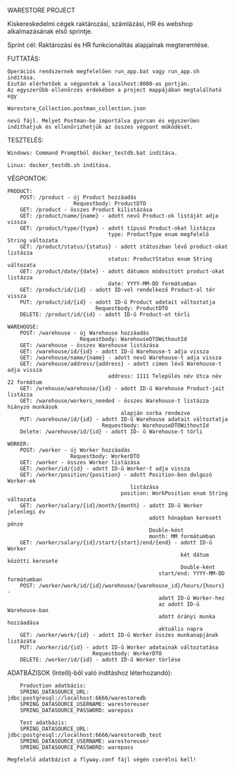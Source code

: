 WARESTORE PROJECT

Kiskereskedelmi cégek raktározási, számlázási, HR és webshop alkalmazásának első sprintje.

Sprint cél: Raktározási és HR funkcionalitás alapjainak megteremtése.

FUTTATÁS:

    Operációs rendszernek megfelelően run_app.bat vagy run_app.sh indítása.
    Ezután elérhetőek a végpontok a localhost:8080-as portján.
    Az egyszerűbb ellenőrzés érdekében a project mappájában megtalálható egy
    
    Warestore_Collection.postman_collection.json

    nevű fájl. Melyet Postman-be importálva gyorsan és egyszerűen
    indíthatjuk és ellenőrizhetjük az összes végpont működését.

TESZTELÉS:
    
    Windows: Command Promptból docker_testdb.bat indítása.

    Linux: docker_testdb.sh indítása.
    

VÉGPONTOK:

    PRODUCT:
        POST: /product - új Product hozzáadás 
                         Requestbody: ProductDTO
        GET: /product - összes Product kilistázása
        GET: /product/name/{name} - adott nevű Product-ok listáját adja vissza
        GET: /product/type/{type} - adott típusú Product-okat listázza
                                    type: ProductType enum megfelelő String változata
        GET: /product/status/{status} - adott státuszban lévő product-okat listázza
                                    status: ProductStatus enum String változata
        GET: /product/date/{date} - adott dátumon módosított product-okat listázza
                                    date: YYYY-MM-DD formátumban
        GET: /product/id/{id} - adott ID-vel rendelkező Product-al tér vissza
        PUT: /product/id/{id} - adott ID-ű Product adatait változtatja
                                Requestbody: ProductDTO
        DELETE: /product/id/{id} - adott ID-ű Product-ot törli
    
    WAREHOUSE:
        POST: /warehouse - új Warehouse hozzáadás
                           Requestbody: WarehouseDTOWithoutId
        GET: /warehouse - összes Warehouse listázása
        GET: /warehouse/id/{id} - adott ID-ű Warehouse-t adja vissza
        GET: /warehouse/name/{name} - adott nevű Warehouse-t adja vissza
        GET: /warehouse/address/{address} - adott címen lévő Warehouse-t adja vissza
                                    address: 1111 Település név Utca név 22 formátum
        GET: /wrehouse/warehouse/{id} - adott ID-ű Warehouse Product-jait listázza
        GET: /warehouse/workers_needed - összes Warehouse-t listázza hiányzó munkások
                                        alapján sorba rendezve
        PUT: /warehouse/id/{id} - adott ID-ű Warehouse adatait változtatja
                                  Requestbody: WarehouseDTOWithoutId
        Delete: /warehouse/id/{id} - adott ID- ű Warehouse-t törli

    WORKER:
        POST: /worker - új Worker hozzáadás
                        Requestbody: WorkerDTO
        GET: /worker - összes Worker listázása
        GET: /worker/id/{id} - adott ID-ű Worker-t adja vissza
        GET: /worker/position/{position} - adott Position-ben dolgozó Worker-ek
                                           listázása
                                        position: WorkPosition enum String változata
        GET: /worker/salary/{id}/month/{month} - adott ID-ű Worker jelenlegi év
                                                 adott hónapban keresett pénze 
                                                 Double-ként
                                                 month: MM formátumban
        GET: /worker/salary/{id}/start/{start}/end/{end} - adott ID-ű Worker
                                                           két dátum közötti keresete
                                                           Double-ként
                                                    start/end: YYYY-MM-DD formátumban
        POST: /worker/work/id/{id}/warehouse/{warehouse_id}/hours/{hours} - 
                                                    adott ID-ű Worker-hez
                                                    az adott ID-ű Warehouse-ban
                                                    adott órányi munka hozzáadása
                                                    aktuális napra
        GET: /worker/work/{id} - adott ID-ű Worker összes munkanapjának listázáta
        PUT: /worker/id/{id} - adott ID-ű Worker adatainak változtatása
                               Requestbody: WorkerDTO
        DELETE: /worker/id/{id} - adott ID-ű Worker törlése

ADATBÁZISOK (IntellIj-ből való indításhoz léterhozandó):

        Production adatbázis: 
        SPRING_DATASOURCE_URL: jdbc:postgresql://localhost:6666/warestoredb
        SPRING_DATASOURCE_USERNAME: warestoreuser
        SPRING_DATASOURCE_PASSWORD: warepass

        Test adatbázis: 
        SPRING_DATASOURCE_URL: jdbc:postgresql://localhost:6666/warestoredb_test
        SPRING_DATASOURCE_USERNAME: warestoreuser
        SPRING_DATASOURCE_PASSWORD: warepass

    Megfelelő adatbázist a flyway.conf fájl végén cserélni kell!